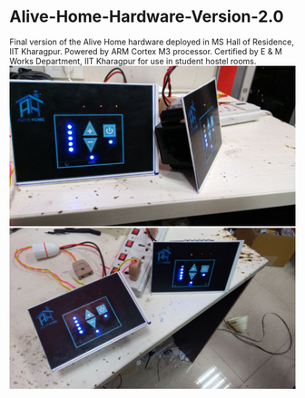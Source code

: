 # Alive-Home-Hardware-Version-2.0
Final version of the Alive Home hardware deployed in MS Hall of Residence, IIT Kharagpur. Powered by ARM Cortex M3 processor. Certified by E &amp; M Works Department, IIT Kharagpur for use in student hostel rooms. 
![Alt text](WhatsApp%20Image%202017-06-29%20at%207.57.40%20AM.jpeg?raw=true "Accelerometer Z Axis Data")
![Alt text](WhatsApp%20Image%202017-06-29%20at%2012.32.50%20AM.jpeg?raw=true "Savitzky Golay Filter on Accelerometer Z Axis Data")
